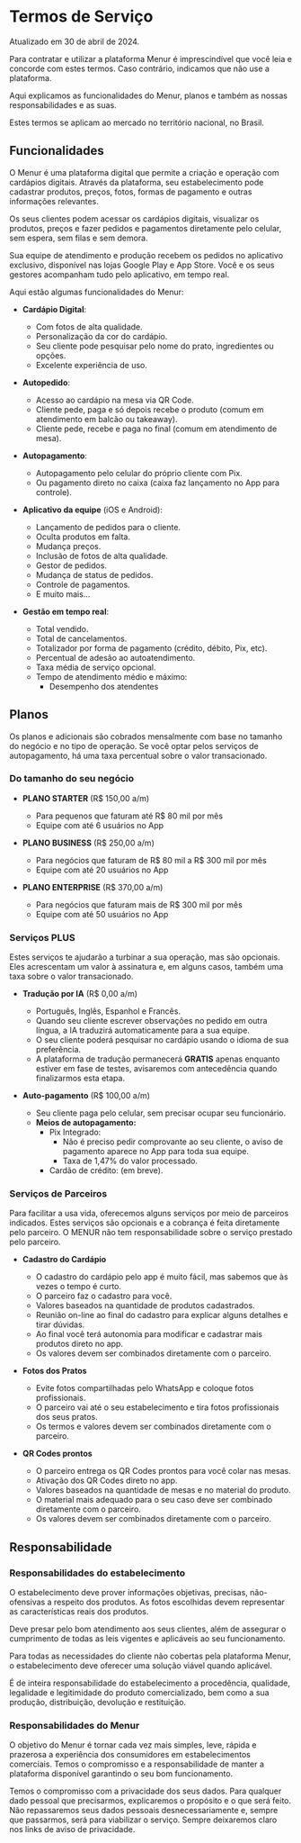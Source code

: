 # Termos de Serviço

Atualizado em 30 de abril de 2024.

Para contratar e utilizar a plataforma Menur é imprescindível que você leia e concorde com estes termos. Caso
contrário, indicamos que não use a plataforma.

Aqui explicamos as funcionalidades do Menur, planos e também as nossas responsabilidades e as suas.

Estes termos se aplicam ao mercado no território nacional, no Brasil.

## Funcionalidades

O Menur é uma plataforma digital que permite a criação e operação com cardápios digitais. Através
da plataforma, seu estabelecimento pode cadastrar produtos, preços, fotos, formas de pagamento e outras
informações relevantes.

Os seus clientes podem acessar os cardápios digitais, visualizar os produtos, preços e
fazer pedidos e pagamentos diretamente pelo celular, sem espera, sem filas e sem demora.

Sua equipe de atendimento e produção recebem os pedidos no aplicativo exclusivo, disponível nas lojas
Google Play e App Store. Você e os seus gestores acompanham tudo pelo aplicativo, em tempo real.

Aqui estão algumas funcionalidades do Menur:

- **Cardápio Digital**:
    - Com fotos de alta qualidade.
    - Personalização da cor do cardápio.
    - Seu cliente pode pesquisar pelo nome do prato, ingredientes ou opções.
    - Excelente experiência de uso.


- **Autopedido**:
    - Acesso ao cardápio na mesa via QR Code.
    - Cliente pede, paga e só depois recebe o produto (comum em atendimento em balcão ou takeaway).
    - Cliente pede, recebe e paga no final (comum em atendimento de mesa).


- **Autopagamento**:
    - Autopagamento pelo celular do próprio cliente com Pix.
    - Ou pagamento direto no caixa (caixa faz lançamento no App para controle).


- **Aplicativo da equipe** (iOS e Android):
    - Lançamento de pedidos para o cliente.
    - Oculta produtos em falta.
    - Mudança preços.
    - Inclusão de fotos de alta qualidade.
    - Gestor de pedidos.
    - Mudança de status de pedidos.
    - Controle de pagamentos.
    - E muito mais...


- **Gestão em tempo real**:
    - Total vendido.
    - Total de cancelamentos.
    - Totalizador por forma de pagamento (crédito, débito, Pix, etc).
    - Percentual de adesão ao autoatendimento.
    - Taxa média de serviço opcional.
    - Tempo de atendimento médio e máximo:
        - Desempenho dos atendentes

## Planos

Os planos e adicionais são cobrados mensalmente com base no tamanho do negócio e no tipo de operação. Se você optar
pelos serviços de autopagamento, há uma taxa percentual sobre o valor transacionado.

### Do tamanho do seu negócio

- **PLANO STARTER** (R$ 150,00 a/m)
    - Para pequenos que faturam até R$ 80 mil por mês
    - Equipe com até 6 usuários no App
      <!-- - Assinatura: R$ 149,90 a/m -->


- **PLANO BUSINESS** (R$ 250,00 a/m)
    - Para negócios que faturam de R$ 80 mil a R$ 300 mil por mês
    - Equipe com até 20 usuários no App
      <!-- - Assinatura: R$ 249,90 a/m -->


- **PLANO ENTERPRISE** (R$ 370,00 a/m)
    - Para negócios que faturam mais de R$ 300 mil por mês
    - Equipe com até 50 usuários no App
      <!-- - Assinatura: R$ 369,90 a/m -->

### Serviços PLUS

Estes serviços te ajudarão a turbinar a sua operação, mas são opcionais. Eles acrescentam um valor à assinatura e, em
alguns casos, também uma taxa sobre o valor transacionado.

- **Tradução por IA** (R$ 0,00 a/m)
    - Português, Inglês, Espanhol e Francês.
    - Quando seu cliente escrever observações no pedido em outra língua, a IA traduzirá automaticamente para a sua
      equipe.
    - O seu cliente poderá pesquisar no cardápio usando o idioma de sua preferência.
    - A plataforma de tradução permanecerá **GRATIS** apenas enquanto estiver em fase de testes, avisaremos com
      antecedência quando finalizarmos esta etapa.
      <!-- será R$ +41,90 a/m (avisaremos com antecedência). -->


- **Auto-pagamento** (R$ 100,00 a/m)
    - Seu cliente paga pelo celular, sem precisar ocupar seu funcionário.
    - **Meios de autopagamento:**
        - Pix Integrado:
            - Não é preciso pedir comprovante ao seu cliente, o aviso de pagamento aparece no App para toda sua equipe.
            - Taxa de 1,47% do valor processado.
        - Cardão de crédito: (em breve).
      <!-- - **ASSINATURA** da plataforma de pagamento digital: R$ +98,90 a/m. -->

### Serviços de Parceiros

Para facilitar a usa vida, oferecemos alguns serviços por meio de parceiros indicados. Estes serviços são opcionais e a
cobrança é feita diretamente pelo parceiro. O MENUR não tem responsabilidade sobre o serviço prestado pelo parceiro.

- **Cadastro do Cardápio**
    - O cadastro do cardápio pelo app é muito fácil, mas sabemos que às vezes o tempo é curto.
    - O parceiro faz o cadastro para você.
    - Valores baseados na quantidade de produtos cadastrados.
    - Reunião on-line ao final do cadastro para explicar alguns detalhes e tirar dúvidas.
    - Ao final você terá autonomia para modificar e cadastrar mais produtos direto no app.
    - Os valores devem ser combinados diretamente com o parceiro.


- **Fotos dos Pratos**
    - Evite fotos compartilhadas pelo WhatsApp e coloque fotos profissionais.
    - O parceiro vai até o seu estabelecimento e tira fotos profissionais dos seus pratos.
    - Os termos e valores devem ser combinados diretamente com o parceiro.


- **QR Codes prontos**
    - O parceiro entrega os QR Codes prontos para você colar nas mesas.
    - Ativação dos QR Codes direto no app.
    - Valores baseados na quantidade de mesas e no material do produto.
    - O material mais adequado para o seu caso deve ser combinado diretamente com o parceiro.
    - Os valores devem ser combinados diretamente com o parceiro.

## Responsabilidade

### Responsabilidades do estabelecimento

O estabelecimento deve prover informações objetivas, precisas, não-ofensivas a respeito dos produtos. As fotos
escolhidas devem representar as características reais dos produtos.

Deve presar pelo bom atendimento aos seus clientes, além de assegurar o cumprimento de todas as leis vigentes e
aplicáveis ao seu funcionamento.

Para todas as necessidades do cliente não cobertas pela plataforma Menur, o estabelecimento deve oferecer uma solução
viável quando aplicável.

É de inteira responsabilidade do estabelecimento a procedência, qualidade, legalidade e legitimidade do produto
comercializado, bem como a sua produção, distribuição, devolução e restituição.

### Responsabilidades do Menur

O objetivo do Menur é tornar cada vez mais simples, leve, rápida e prazerosa a experiência dos consumidores em
estabelecimentos comerciais. Temos o compromisso e a responsabilidade de manter a plataforma disponível garantindo o seu
bom funcionamento.

Temos o compromisso com a privacidade dos seus dados. Para qualquer dado pessoal que precisarmos, explicaremos o
propósito e o que será feito. Não repassaremos seus dados pessoais desnecessariamente e, sempre que passarmos, será para
viabilizar o serviço. Sempre deixaremos claro nos links de aviso de privacidade.




